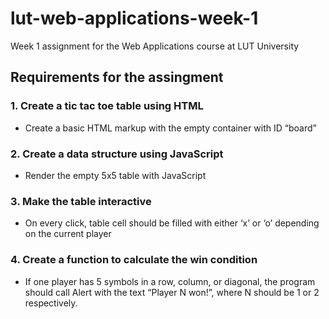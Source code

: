# lut-web-applications-week-1

Week 1 assignment for the Web Applications course at LUT University

## Requirements for the assingment
### 1. Create a tic tac toe table using HTML

- Create a basic HTML markup with the empty container with ID “board”

### 2. Create a data structure using JavaScript

- Render the empty 5x5 table with JavaScript

### 3. Make the table interactive

- On every click, table cell should be filled with either ‘x’ or ‘o’ depending on the current player

### 4. Create a function to calculate the win condition

- If one player has 5 symbols in a row, column, or diagonal, the program should call Alert with the text “Player N won!”, where N should be 1 or 2 respectively.
